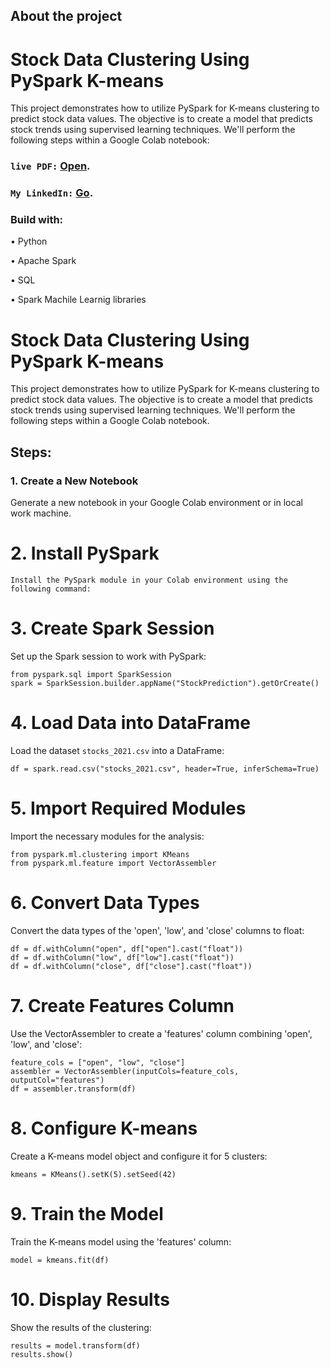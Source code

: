 ## About the project

# Stock Data Clustering Using PySpark K-means
This project demonstrates how to utilize PySpark for K-means clustering to predict stock data values. The objective is to create a model that predicts stock trends using supervised learning techniques. We'll perform the following steps within a Google Colab notebook:

### `live PDF:` [Open](https://github.com/kaiodeodato/Unsupervised_learning45/blob/main/M5_U7_kaio_deodato.pdf).
### `My LinkedIn:` [Go](https://www.linkedin.com/in/kaio-viana-6ab42016b/).

### Build with:

 • Python
 
 • Apache Spark
 
 • SQL

 • Spark Machile Learnig libraries


 # Stock Data Clustering Using PySpark K-means

This project demonstrates how to utilize PySpark for K-means clustering to predict stock data values. The objective is to create a model that predicts stock trends using supervised learning techniques. We'll perform the following steps within a Google Colab notebook.

## Steps:

### 1. Create a New Notebook

Generate a new notebook in your Google Colab environment or in local work machine.

# 2. Install PySpark
```
Install the PySpark module in your Colab environment using the following command:

```

# 3. Create Spark Session

Set up the Spark session to work with PySpark:

```
from pyspark.sql import SparkSession
spark = SparkSession.builder.appName("StockPrediction").getOrCreate()
```

# 4. Load Data into DataFrame

Load the dataset `stocks_2021.csv` into a DataFrame:

```
df = spark.read.csv("stocks_2021.csv", header=True, inferSchema=True)
```
# 5. Import Required Modules

Import the necessary modules for the analysis:

```
from pyspark.ml.clustering import KMeans
from pyspark.ml.feature import VectorAssembler
```
# 6. Convert Data Types

Convert the data types of the 'open', 'low', and 'close' columns to float:

```
df = df.withColumn("open", df["open"].cast("float"))
df = df.withColumn("low", df["low"].cast("float"))
df = df.withColumn("close", df["close"].cast("float"))
```
# 7. Create Features Column

Use the VectorAssembler to create a 'features' column combining 'open', 'low', and 'close':

```
feature_cols = ["open", "low", "close"]
assembler = VectorAssembler(inputCols=feature_cols, outputCol="features")
df = assembler.transform(df)
```
# 8. Configure K-means

Create a K-means model object and configure it for 5 clusters:

```
kmeans = KMeans().setK(5).setSeed(42)
```
# 9. Train the Model

Train the K-means model using the 'features' column:

```
model = kmeans.fit(df)
```
# 10. Display Results

Show the results of the clustering:

```
results = model.transform(df)
results.show()
```
 
